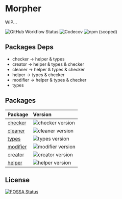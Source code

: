 # Morpher

WIP...

![GitHub Workflow Status](https://img.shields.io/github/workflow/status/LinbuduLab/morpher/TSMorpher-CI)
![Codecov](https://img.shields.io/codecov/c/github/LinbuduLab/morpher)
![npm (scoped)](https://img.shields.io/npm/v/@ts-morpher/checker)

## Packages Deps

- checker -> helper & types
- creator -> helper & types & checker
- cleaner -> helper & types & checker
- helper -> types & checker
- modifier -> helper & types & checker
- types

## Packages

| Package                       | Version                                                                              |
| ----------------------------- | :----------------------------------------------------------------------------------- |
| [checker](packages/checker)   | ![checker version](https://img.shields.io/npm/v/@ts-morpher/checker.svg?label=%20)   |
| [cleaner](packages/cleaner)   | ![cleaner version](https://img.shields.io/npm/v/@ts-morpher/cleaner.svg?label=%20)   |
| [types](packages/types)       | ![types version](https://img.shields.io/npm/v/@ts-morpher/types.svg?label=%20)       |
| [modifier](packages/modifier) | ![modifier version](https://img.shields.io/npm/v/@ts-morpher/modifier.svg?label=%20) |
| [creator](packages/creator)   | ![creator version](https://img.shields.io/npm/v/@ts-morpher/creator.svg?label=%20)   |
| [helper](packages/helper)     | ![helper version](https://img.shields.io/npm/v/@ts-morpher/helper.svg?label=%20)     |

## License

[![FOSSA Status](https://app.fossa.com/api/projects/git%2Bgithub.com%2FLinbuduLab%2Fmorpher.svg?type=large)](https://app.fossa.com/projects/git%2Bgithub.com%2FLinbuduLab%2Fmorpher?ref=badge_shield)

